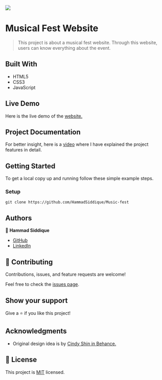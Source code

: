 ![](https://img.shields.io/badge/Microverse-blueviolet)

# Musical Fest Website

> This project is about a musical fest website. Through this website, users can know everything about the event.


## Built With

- HTML5
- CSS3
- JavaScript

## Live Demo

Here is the live demo of the [website.](https://hammadsiddique.github.io/Music-fest/)

## Project Documentation

For better insight, here is a [video](https://www.loom.com/share/014785c19ada4934b8eb1c2f144d2dc6) where I have explained the project features in detail.

## Getting Started

To get a local copy up and running follow these simple example steps.

### Setup

`git clone https://github.com/HammadSiddique/Music-fest`

## Authors

👤 **Hammad Siddique**

- [GitHub](https://github.com/HammadSiddique)
- [LinkedIn](https://www.linkedin.com/in/hammad-siddique-6a5469231/)


## 🤝 Contributing

Contributions, issues, and feature requests are welcome!

Feel free to check the [issues page](../../issues/).

## Show your support

Give a ⭐️ if you like this project!

## Acknowledgments

- Original design idea is by [Cindy Shin in Behance.](https://www.behance.net/adagio07)

## 📝 License

This project is [MIT](./MIT.md) licensed.
